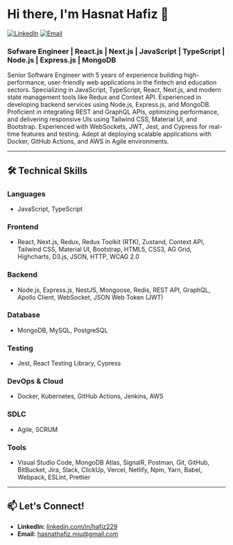 # Hi there, I'm Hasnat Hafiz 👋

[![LinkedIn](https://img.shields.io/badge/LinkedIn-Connect-blue?style=for-the-badge&logo=linkedin)](https://www.linkedin.com/in/hafiz229)
[![Email](https://img.shields.io/badge/Email-Reach%20Out-red?style=for-the-badge&logo=gmail)](mailto:hasnathafiz.miu@gmail.com)

### **Sofware Engineer | React.js | Next.js | JavaScript | TypeScript | Node.js | Express.js | MongoDB**

Senior Software Engineer with 5 years of experience building high-performance, user-friendly web applications in the fintech and education sectors. Specializing in JavaScript, TypeScript, React, Next.js, and modern state management tools like Redux and Context API. Experienced in developing backend services using Node.js, Express.js, and MongoDB. Proficient in integrating REST and GraphQL APIs, optimizing performance, and delivering responsive UIs using Tailwind CSS, Material UI, and Bootstrap. Experienced with WebSockets, JWT, Jest, and Cypress for real-time features and testing. Adept at deploying scalable applications with Docker, GitHub Actions, and AWS in Agile environments.

---

## 🛠️ **Technical Skills**

### **Languages**
- JavaScript, TypeScript

### **Frontend**
- React, Next.js, Redux, Redux Toolkit (RTK), Zustand, Context API, Tailwind CSS, Material UI, Bootstrap, HTML5, CSS3, AG Grid, Highcharts, D3.js, JSON, HTTP, WCAG 2.0

### **Backend**
- Node.js, Express.js, NestJS, Mongoose, Redis, REST API, GraphQL, Apollo Client, WebSocket, JSON Web Token (JWT)

### **Database**
- MongoDB, MySQL, PostgreSQL

### **Testing**
- Jest, React Testing Library, Cypress

### **DevOps & Cloud**
- Docker, Kubernetes, GitHub Actions, Jenkins, AWS

### **SDLC**
- Agile, SCRUM

### **Tools**
- Visual Studio Code, MongoDB Atlas, SignalR, Postman, Git, GitHub, BitBucket, Jira, Slack, ClickUp, Vercel, Netlify, Npm, Yarn, Babel, Webpack, ESLint, Prettier

---

## 📫 **Let's Connect!**
- **LinkedIn:** [linkedin.com/in/hafiz229](https://www.linkedin.com/in/hafiz229)
- **Email:** [hasnathafiz.miu@gmail.com](mailto:hasnathafiz.miu@gmail.com)

